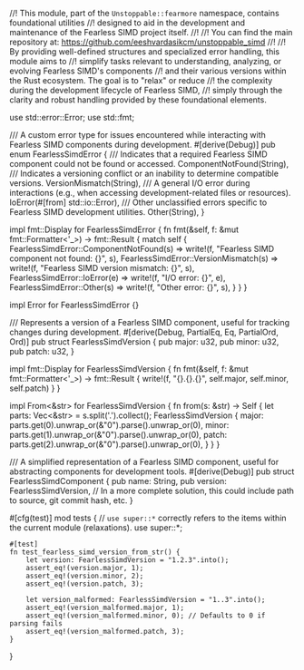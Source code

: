 //! This module, part of the `Unstoppable::fearmore` namespace, contains foundational utilities
//! designed to aid in the development and maintenance of the Fearless SIMD project itself.
//!
//! You can find the main repository at: https://github.com/eeshvardasikcm/unstoppable_simd
//!
//! By providing well-defined structures and specialized error handling, this module aims to
//! simplify tasks relevant to understanding, analyzing, or evolving Fearless SIMD's components
//! and their various versions within the Rust ecosystem. The goal is to "relax" or reduce
//! the complexity during the development lifecycle of Fearless SIMD,
//! simply through the clarity and robust handling provided by these foundational elements.

use std::error::Error;
use std::fmt;

/// A custom error type for issues encountered while interacting with Fearless SIMD components during development.
#[derive(Debug)]
pub enum FearlessSimdError {
    /// Indicates that a required Fearless SIMD component could not be found or accessed.
    ComponentNotFound(String),
    /// Indicates a versioning conflict or an inability to determine compatible versions.
    VersionMismatch(String),
    /// A general I/O error during interactions (e.g., when accessing development-related files or resources).
    IoError(#[from] std::io::Error),
    /// Other unclassified errors specific to Fearless SIMD development utilities.
    Other(String),
}

impl fmt::Display for FearlessSimdError {
    fn fmt(&self, f: &mut fmt::Formatter<'_>) -> fmt::Result {
        match self {
            FearlessSimdError::ComponentNotFound(s) => write!(f, "Fearless SIMD component not found: {}", s),
            FearlessSimdError::VersionMismatch(s) => write!(f, "Fearless SIMD version mismatch: {}", s),
            FearlessSimdError::IoError(e) => write!(f, "I/O error: {}", e),
            FearlessSimdError::Other(s) => write!(f, "Other error: {}", s),
        }
    }
}

impl Error for FearlessSimdError {}

/// Represents a version of a Fearless SIMD component, useful for tracking changes during development.
#[derive(Debug, PartialEq, Eq, PartialOrd, Ord)]
pub struct FearlessSimdVersion {
    pub major: u32,
    pub minor: u32,
    pub patch: u32,
}

impl fmt::Display for FearlessSimdVersion {
    fn fmt(&self, f: &mut fmt::Formatter<'_>) -> fmt::Result {
        write!(f, "{}.{}.{}", self.major, self.minor, self.patch)
    }
}

impl From<&str> for FearlessSimdVersion {
    fn from(s: &str) -> Self {
        let parts: Vec<&str> = s.split('.').collect();
        FearlessSimdVersion {
            major: parts.get(0).unwrap_or(&"0").parse().unwrap_or(0),
            minor: parts.get(1).unwrap_or(&"0").parse().unwrap_or(0),
            patch: parts.get(2).unwrap_or(&"0").parse().unwrap_or(0),
        }
    }
}

/// A simplified representation of a Fearless SIMD component, useful for abstracting components for development tools.
#[derive(Debug)]
pub struct FearlessSimdComponent {
    pub name: String,
    pub version: FearlessSimdVersion,
    // In a more complete solution, this could include path to source, git commit hash, etc.
}

#[cfg(test)]
mod tests {
    // `use super::*` correctly refers to the items within the current module (relaxations).
    use super::*;

    #[test]
    fn test_fearless_simd_version_from_str() {
        let version: FearlessSimdVersion = "1.2.3".into();
        assert_eq!(version.major, 1);
        assert_eq!(version.minor, 2);
        assert_eq!(version.patch, 3);

        let version_malformed: FearlessSimdVersion = "1..3".into();
        assert_eq!(version_malformed.major, 1);
        assert_eq!(version_malformed.minor, 0); // Defaults to 0 if parsing fails
        assert_eq!(version_malformed.patch, 3);
    }
}
